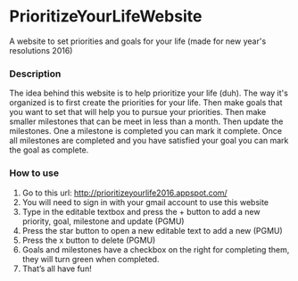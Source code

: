 # PrioritizeYourLifeWebsite

A website to set priorities and goals for your life (made for new year's resolutions 2016)

### Description

The idea behind this website is to help prioritize your life (duh). The way it's organized is to first 
create the priorities for your life. Then make goals that you want to set that will help you to pursue 
your priorities. Then make smaller milestones that can be meet in less than a month. Then update the 
milestones. One a milestone is completed you can mark it complete. Once all milestones are completed and 
you have satisfied your goal you can mark the goal as complete. 

### How to use

1. Go to this url: http://prioritizeyourlife2016.appspot.com/ 
2. You will need to sign in with your gmail account to use this website
3. Type in the editable textbox and press the + button to add a new priority, goal, milestone and update (PGMU)
4. Press the star button to open a new editable text to add a new (PGMU)
5. Press the x button to delete (PGMU)
6. Goals and milestones have a checkbox on the right for completing them, they will turn green when completed.
7. That’s all have fun! 
